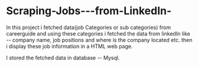 # Scraping-Jobs---from-LinkedIn-
In this project i fetched data(job Categories or sub categories) from careerguide and using these categories i fetched the data from linkedIn like -- company name, job positions
and where is the company located etc.
then i display these job information in a HTML web page.

I stored the fetched data in database -- Mysql.
